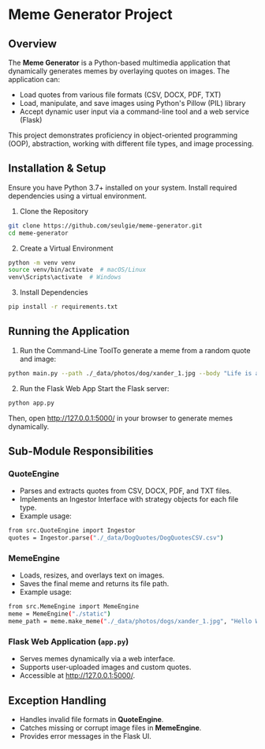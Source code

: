 # Meme Generator Project

## Overview

The **Meme Generator** is a Python-based multimedia application that dynamically generates memes by
overlaying quotes on images. The application can:
- Load quotes from various file formats (CSV, DOCX, PDF, TXT)
- Load, manipulate, and save images using Python's Pillow (PIL) library
- Accept dynamic user input via a command-line tool and a web service (Flask)

This project demonstrates proficiency in object-oriented programming (OOP), abstraction, working with
different file types, and image processing.

## Installation & Setup

Ensure you have Python 3.7+ installed on your system. Install required dependencies using a virtual environment.

1. Clone the Repository
```bash
git clone https://github.com/seulgie/meme-generator.git
cd meme-generator
```

2. Create a Virtual Environment
```bash
python -m venv venv
source venv/bin/activate  # macOS/Linux
venv\Scripts\activate  # Windows
```

3. Install Dependencies
```bash
pip install -r requirements.txt
```

## Running the Application

1. Run the Command-Line ToolTo generate a meme from a random quote and image:
```bash
python main.py --path ./_data/photos/dog/xander_1.jpg --body "Life is awesome" --author "Susan"
```

2. Run the Flask Web App
Start the Flask server:
```bash
python app.py
```
Then, open http://127.0.0.1:5000/ in your browser to generate memes dynamically.

## Sub-Module Responsibilities

### QuoteEngine
- Parses and extracts quotes from CSV, DOCX, PDF, and TXT files.
- Implements an Ingestor Interface with strategy objects for each file type.
- Example usage:
```bash
from src.QuoteEngine import Ingestor
quotes = Ingestor.parse("./_data/DogQuotes/DogQuotesCSV.csv")
```

### MemeEngine
- Loads, resizes, and overlays text on images.
- Saves the final meme and returns its file path.
- Example usage:
```bash
from src.MemeEngine import MemeEngine
meme = MemeEngine("./static")
meme_path = meme.make_meme("./_data/photos/dogs/xander_1.jpg", "Hello World", "Susan")
```

### Flask Web Application (`app.py`)
- Serves memes dynamically via a web interface.
- Supports user-uploaded images and custom quotes.
- Accessible at http://127.0.0.1:5000/.

## Exception Handling
- Handles invalid file formats in **QuoteEngine**.
- Catches missing or corrupt image files in **MemeEngine**.
- Provides error messages in the Flask UI.


